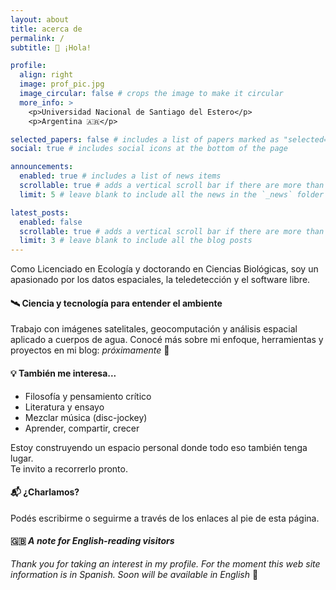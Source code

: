 ```yaml
---
layout: about
title: acerca de
permalink: /
subtitle: 👋 ¡Hola!

profile:
  align: right
  image: prof_pic.jpg
  image_circular: false # crops the image to make it circular
  more_info: >
    <p>Universidad Nacional de Santiago del Estero</p>
    <p>Argentina 🇦🇷</p>

selected_papers: false # includes a list of papers marked as "selected={true}"
social: true # includes social icons at the bottom of the page

announcements:
  enabled: true # includes a list of news items
  scrollable: true # adds a vertical scroll bar if there are more than 3 news items
  limit: 5 # leave blank to include all the news in the `_news` folder

latest_posts:
  enabled: false
  scrollable: true # adds a vertical scroll bar if there are more than 3 new posts items
  limit: 3 # leave blank to include all the blog posts
---
```


Como Licenciado en Ecología y doctorando en Ciencias Biológicas, soy un  apasionado por los datos espaciales, la teledetección y el software libre.

#### 🛰️ Ciencia y tecnología para entender el ambiente

Trabajo con imágenes satelitales, geocomputación y análisis espacial aplicado a cuerpos de agua. Conocé más sobre mi enfoque, herramientas y proyectos en mi blog: *próximamente* 🚧 

#### 💡 También me interesa...

- Filosofía y pensamiento crítico  
- Literatura y ensayo  
- Mezclar música (disc-jockey)
- Aprender, compartir, crecer

Estoy construyendo un espacio personal donde todo eso también tenga lugar.  
Te invito a recorrerlo pronto.

#### 📬 ¿Charlamos?

Podés escribirme o seguirme a través de los enlaces al pie de esta página.

#### 🇬🇧 _A note for English-reading visitors_ 

_Thank you for taking an interest in my profile. For the moment this web site information is in Spanish. Soon will be available in English_ 🚧





